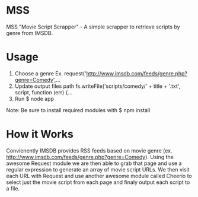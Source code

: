 MSS
===

MSS "Movie Script Scrapper" - A simple scrapper to retrieve scripts by genre from IMSDB.

Usage
===

1. Choose a genre Ex.
        request('http://www.imsdb.com/feeds/genre.php?genre=Comedy',...
2. Update output files path
        fs.writeFile('scripts/comedy/' + title + '.txt', script, function (err) {...
3. Run
        $ node app

Note: Be sure to install required modules with
        $ npm install

How it Works
===

Convienently IMSDB provides RSS feeds based on movie genre (ex. <http://www.imsdb.com/feeds/genre.php?genre=Comedy>). Using the awesome Request module we are then able to grab that page and use a regular expression to generate an array of movie script URLs. We then visit each URL with Request and use another awesome module called Cheerio to select just the movie script from each page and finaly output each script to a file.